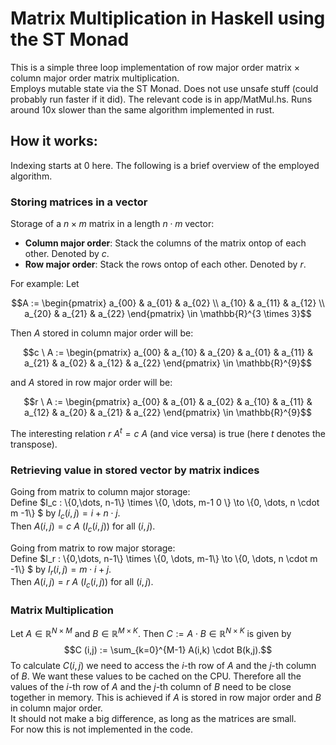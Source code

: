 # Matrix Multiplication in Haskell using the ST Monad

This is a simple three loop implementation of row major order matrix $\times$ column major order matrix multiplication.  
Employs mutable state via the ST Monad.
Does not use unsafe stuff (could probably run faster if it did).
The relevant code is in app/MatMul.hs.
Runs around 10x slower than the same algorithm implemented in rust.

## How it works:
Indexing starts at 0 here.
The following is a brief overview of the employed algorithm.

### Storing matrices in a vector
Storage of a $n \times m$ matrix in a length $n \cdot m$ vector:
- **Column major order**: Stack the columns of the matrix ontop of each other. Denoted by $c$.
- **Row major order**: Stack the rows ontop of each other. Denoted by $r$.

For example:
Let
```math
A := 
\begin{pmatrix}
a_{00} & a_{01} & a_{02} \\
a_{10} & a_{11} & a_{12} \\
a_{20} & a_{21} & a_{22}
 \end{pmatrix} \in  \mathbb{R}^{3 \times 3}
```
Then $A$ stored in column major order will be:
```math
c \ A := 
\begin{pmatrix}
a_{00} & a_{10} & a_{20} & a_{01} & a_{11} & a_{21} & a_{02} & a_{12} & a_{22}
 \end{pmatrix} \in  \mathbb{R}^{9}
```
and $A$ stored in row major order will be:
```math
r \ A := 
\begin{pmatrix}
a_{00} & a_{01} & a_{02} & a_{10} & a_{11} & a_{12} & a_{20} & a_{21} & a_{22}
 \end{pmatrix} \in  \mathbb{R}^{9}
```
The interesting relation $r \ A^t = c \ A$ (and vice versa) is true (here $t$ denotes the transpose).

### Retrieving value in stored vector by matrix indices

Going from matrix to column major storage:  
Define $I_c : \\{0,\dots, n-1\\} \times \\{0, \dots, m-1  0 \\} \to \\{0, \dots, n \cdot m -1\\} $
by $I_c(i,j) =i + n \cdot j$.  
Then $A(i,j) = c \ A \ (I_c (i,j))$ for all $(i,j)$.

Going from matrix to row major storage:  
Define $I_r : \\{0,\dots, n-1\\} \times \\{0, \dots, m-1\\} \to \\{0, \dots, n \cdot m -1\\} $
by $I_r(i,j) =m \cdot i +  j$.  
Then $A(i,j) = r \ A \ (I_c (i,j))$ for all $(i,j)$.

### Matrix Multiplication

Let $A \in \mathbb{R}^{N \times M}$ and $B \in \mathbb{R}^{M \times K}$.
Then $C := A \cdot B \in \mathbb{R}^{N \times K}$ is given by
$$C (i,j) := \sum_{k=0}^{M-1} A(i,k) \cdot B(k,j).$$
To calculate $C(i,j)$ we need to access the $i$-th row of $A$ and the $j$-th column of $B$.
We want these values to be cached on the CPU. Therefore
all the values of the $i$-th row of $A$ and the $j$-th column of $B$ need to be close together in memory.
This is achieved if $A$ is stored in row major order and $B$ in column major order.  
It should not make a big difference, as long as the matrices are small.  
For now this is not implemented in the code.
